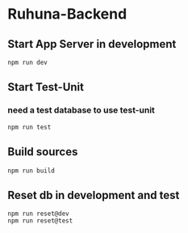 # Ruhuna-Backend

## Start App Server in development

```
npm run dev
```

## Start Test-Unit

### need a test database to use test-unit

```
npm run test
```

## Build sources

```
npm run build
```

## Reset db in development and test

```
npm run reset@dev
npm run reset@test
```
